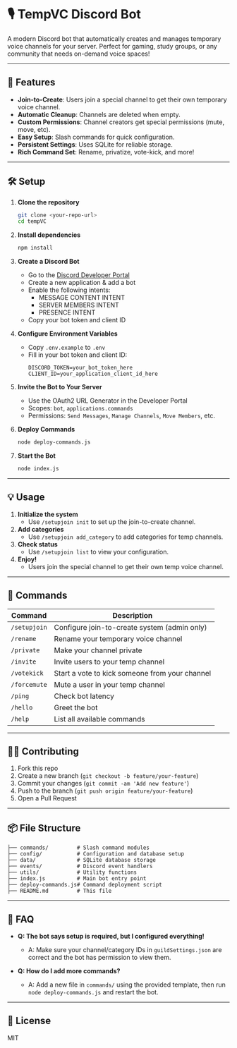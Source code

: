# 🎙️ TempVC Discord Bot

A modern Discord bot that automatically creates and manages temporary voice channels for your server. Perfect for gaming, study groups, or any community that needs on-demand voice spaces!

---

## 🚀 Features

- **Join-to-Create**: Users join a special channel to get their own temporary voice channel.
- **Automatic Cleanup**: Channels are deleted when empty.
- **Custom Permissions**: Channel creators get special permissions (mute, move, etc).
- **Easy Setup**: Slash commands for quick configuration.
- **Persistent Settings**: Uses SQLite for reliable storage.
- **Rich Command Set**: Rename, privatize, vote-kick, and more!

---

## 🛠️ Setup

1. **Clone the repository**
   ```bash
   git clone <your-repo-url>
   cd tempVC
   ```

2. **Install dependencies**
   ```bash
   npm install
   ```

3. **Create a Discord Bot**
   - Go to the [Discord Developer Portal](https://discord.com/developers/applications)
   - Create a new application & add a bot
   - Enable the following intents:
     - MESSAGE CONTENT INTENT
     - SERVER MEMBERS INTENT
     - PRESENCE INTENT
   - Copy your bot token and client ID

4. **Configure Environment Variables**
   - Copy `.env.example` to `.env`
   - Fill in your bot token and client ID:
     ```env
     DISCORD_TOKEN=your_bot_token_here
     CLIENT_ID=your_application_client_id_here
     ```

5. **Invite the Bot to Your Server**
   - Use the OAuth2 URL Generator in the Developer Portal
   - Scopes: `bot`, `applications.commands`
   - Permissions: `Send Messages`, `Manage Channels`, `Move Members`, etc.

6. **Deploy Commands**
   ```bash
   node deploy-commands.js
   ```

7. **Start the Bot**
   ```bash
   node index.js
   ```

---

## 💡 Usage

1. **Initialize the system**
   - Use `/setupjoin init` to set up the join-to-create channel.
2. **Add categories**
   - Use `/setupjoin add_category` to add categories for temp channels.
3. **Check status**
   - Use `/setupjoin list` to view your configuration.
4. **Enjoy!**
   - Users join the special channel to get their own temp voice channel.

---

## 📝 Commands

| Command                | Description                                      |
|------------------------|--------------------------------------------------|
| `/setupjoin`           | Configure join-to-create system (admin only)      |
| `/rename`              | Rename your temporary voice channel               |
| `/private`             | Make your channel private                        |
| `/invite`              | Invite users to your temp channel                |
| `/votekick`            | Start a vote to kick someone from your channel   |
| `/forcemute`           | Mute a user in your temp channel                 |
| `/ping`                | Check bot latency                                |
| `/hello`               | Greet the bot                                    |
| `/help`                | List all available commands                      |

---

## 🧑‍💻 Contributing

1. Fork this repo
2. Create a new branch (`git checkout -b feature/your-feature`)
3. Commit your changes (`git commit -am 'Add new feature'`)
4. Push to the branch (`git push origin feature/your-feature`)
5. Open a Pull Request

---

## 📦 File Structure

```
├── commands/         # Slash command modules
├── config/           # Configuration and database setup
├── data/             # SQLite database storage
├── events/           # Discord event handlers
├── utils/            # Utility functions
├── index.js          # Main bot entry point
├── deploy-commands.js# Command deployment script
├── README.md         # This file
```

---

## 🙋 FAQ

- **Q: The bot says setup is required, but I configured everything!**
  - A: Make sure your channel/category IDs in `guildSettings.json` are correct and the bot has permission to view them.

- **Q: How do I add more commands?**
  - A: Add a new file in `commands/` using the provided template, then run `node deploy-commands.js` and restart the bot.

---

## 📝 License

MIT 
